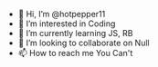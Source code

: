 - 👋 Hi, I’m @hotpepper11
- 👀 I’m interested in Coding
- 🌱 I’m currently learning JS, RB
- 💞️ I’m looking to collaborate on Null
- 📫 How to reach me You Can't

<!---
hotpepper11/hotpepper11 is a ✨ special ✨ repository because its `README.md` (this file) appears on your GitHub profile.
You can click the Preview link to take a look at your changes.
--->
